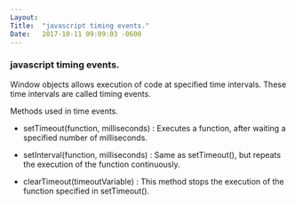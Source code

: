 ```yaml
---
Layout:	
Title:	"javascript timing events."
Date:	2017-10-11 09:09:03 -0600
---
```


### javascript timing events.
Window objects allows execution of code at specified time intervals.
These time intervals are called timing events.

Methods used in time events.

- setTimeout(function, milliseconds) : 
Executes a function, after waiting a specified number of  milliseconds.


- setInterval(function, milliseconds) : 
Same as setTimeout(), but repeats the execution of the function continuously.

- clearTimeout(timeoutVariable) :
This method stops the execution of the function specified in setTimeout().